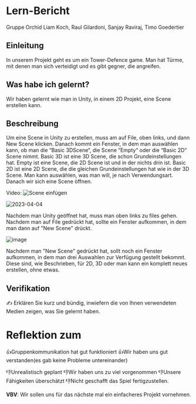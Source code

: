 # Lern-Bericht
Gruppe Orchid
Liam Koch, Raul Gilardoni, Sanjay Raviraj, Timo Goedertier

## Einleitung

In unserem Projekt geht es um ein Tower-Defence game. Man hat Türme, mit denen man sich verteidigt und es gibt gegner, die angreifen.

## Was habe ich gelernt?

Wir haben gelernt wie man in Unity, in einem 2D Projekt, eine Scene erstellen kann.


## Beschreibung
Um eine Scene in Unity zu erstellen, muss am auf File, oben links, und dann New Scene klicken. Danach kommt ein Fenster, in dem man auswählen kann, ob man die “Basic 3DScene“, die Scene “Empty“ oder die “Basic 2D“ Scene nimmt. Basic 3D ist eine 3D Scene, die schon Grundeinstellungen hat. Empty ist eine Scene, die 2D Scene ist und in der nichts drin ist. Basic 2D ist eine 2D Scene, die die gleichen Grundeinstellungen hat wie in der 3D Scene. Man kann auswählen, was man will, je nach Verwendungsart. Danach wir sich eine Scene öffnen.

Video:
![Scene einfügen](https://user-images.githubusercontent.com/110893121/229715848-190236bd-d95e-4ef5-91bc-0e8b22606116.gif)


![2023-04-04](https://user-images.githubusercontent.com/110893121/229716205-ea75df62-c58c-429c-8678-077317786ec9.png)

Nachdem man Unity geöffnet hat, muss man oben links zu files gehen. Nachdem man auf File gedrückt hat, sollte ein Fenster aufkommen, in dem man dann auf "New Scene" drückt.


![image](https://user-images.githubusercontent.com/110893121/229716149-dbff3cc2-0760-45ef-8aa7-e5c86453d52b.png)

Nachdem man "New Scene" gedrückt hat, sollt noch ein Fenster aufkommen, in dem man drei Auswahlen zur Verfügung gestellt bekommt.
Diese sind, wie Beschrieben, für 2D, 3D oder man kann ein komplett neues erstellen, ohne etwas.


## Verifikation

✍️ Erklären Sie kurz und bündig, inwiefern die von Ihnen verwendeten Medien zeigen, was Sie gelernt haben.

# Reflektion zum 

👍Gruppenkommunikation hat gut funktioniert 
👍Wir haben uns gut verstanden(es gab keine Probleme untereinander)


👎Unrealistisch geplant
👎Wir haben uns zu viel vorgenommen 
👎Unsere Fähigkeiten überschätzt
👎Nicht geschafft das Spiel fertigzustellen.

**VBV**: Wir sollen uns für das nächste mal ein einfacheres Projekt vornehmen.
